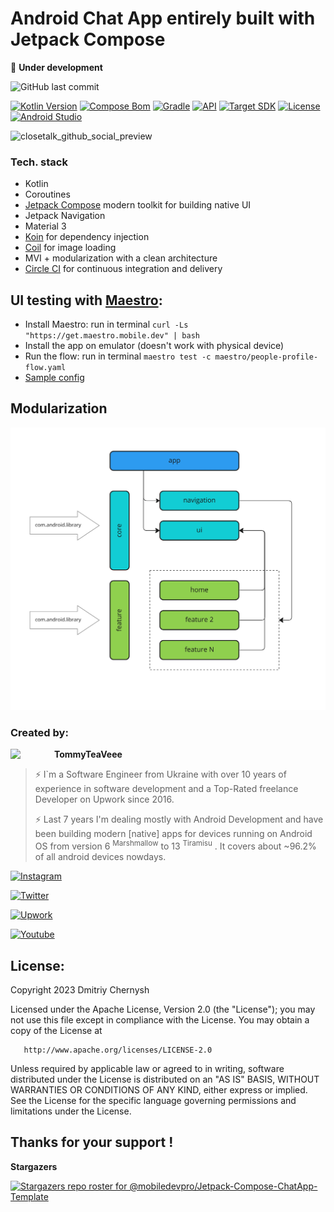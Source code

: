 # Android Chat App entirely built with Jetpack Compose



🔴 **Under development**

![GitHub last commit](https://img.shields.io/github/last-commit/mobiledevpro/Jetpack-Compose-ChatApp-Template?color=red&style=flat-square)

[![Kotlin Version](https://img.shields.io/badge/Kotlin-1.9.0-blue.svg?style=flat-square)](http://kotlinlang.org/)
[![Compose Bom](https://img.shields.io/badge/Compose%20Bom-2023.08.00-blue.svg?style=flat-square)]([http://kotlinlang.org/](https://developer.android.com/jetpack/compose/bom/bom-mapping))
[![Gradle](https://img.shields.io/badge/Gradle-8.1.0-blue.svg?style=flat-square)](https://developer.android.com/build/releases/gradle-plugin)
[![API](https://img.shields.io/badge/Min%20SDK-24%20[Android%207.0]-blue.svg?style=flat-square)](https://github.com/AndroidSDKSources/android-sdk-sources-list)
[![Target SDK](https://img.shields.io/badge/Target%20SDK-34%20[Android%2014]-blue.svg?style=flat-square)](https://developer.android.com/about/versions/13)
[![License](https://img.shields.io/badge/License-Apache%202.0-blue.svg?style=flat-square)](http://www.apache.org/licenses/LICENSE-2.0)
[![Android Studio](https://img.shields.io/badge/Android%20Studio%20Giraffe-2022.3.1-orange.svg?style=flat-square)](https://developer.android.com/studio/preview)



![closetalk_github_social_preview](https://github.com/mobiledevpro/Jetpack-Compose-ChatApp-Template/assets/5750211/343f1ab5-54e4-41c2-a554-af0526aee382)

### Tech. stack

* Kotlin
* Coroutines
* [Jetpack Compose](https://developer.android.com/jetpack/compose) modern toolkit for building native UI
* Jetpack Navigation
* Material 3
* [Koin](https://insert-koin.io/docs/reference/koin-android/compose) for dependency injection
* [Coil](https://coil-kt.github.io/coil/compose/) for image loading
* MVI + modularization with a clean architecture
* [Circle CI](https://circleci.com/) for continuous integration and delivery


## UI testing with [Maestro](https://maestro.mobile.dev/):

* Install Maestro: run in terminal ```curl -Ls "https://get.maestro.mobile.dev" | bash```
* Install the app on emulator (doesn't work with physical device)
* Run the flow: run in terminal ```maestro test -c maestro/people-profile-flow.yaml```
* [Sample config](maestro/people-profile-flow.yaml)


## Modularization

![modularization](doc/modularization.png)

### Created by:

<a href="https://github.com/dmitriy-chernysh" target="_blank">
  <img src="https://s.gravatar.com/avatar/72c649d298a8f0f088fd0850e19b9147?s=400" width="70" align="left">
</a>

**TommyTeaVeee**

> ⚡️ I`m a Software Engineer from Ukraine with over 10 years of experience in software development and a Top-Rated freelance Developer on Upwork since 2016.
> 
> ⚡️ Last 7 years I'm dealing mostly with Android Development and have been building modern [native] apps for devices running on Android OS from version 6 <sup>Marshmallow</sup> to 13 <sup>Tiramisu</sup> . It covers about ~96.2% of all android devices nowdays.
>

   
[![Instagram](https://img.shields.io/badge/-instagram-E4405F?logo=instagram&label=Behind+the+scenes+of+building+apps&style=for-the-badge&logoColor=white)](https://www.instagram.com/mobiledevpro/)

[![Twitter](https://img.shields.io/badge/-twitter-1DA1F2?logo=twitter&style=for-the-badge&label=xml-to-compose+journey&logoColor=white)](https://twitter.com/mobiledev_pro)

[![Upwork](https://img.shields.io/badge/-upwork-brightgreen?logo=upwork&message=Upwork&label=Work+With+Me+on&style=for-the-badge)](https://www.upwork.com/freelancers/~01fb21586ed544f07b)

[![Youtube](https://img.shields.io/badge/-youtube-red?logo=youtube&message=Youtube&label=Shorts&style=for-the-badge)](https://www.youtube.com/@mobiledevpro)

## License:

Copyright 2023 Dmitriy Chernysh

Licensed under the Apache License, Version 2.0 (the "License");
you may not use this file except in compliance with the License.
You may obtain a copy of the License at

       http://www.apache.org/licenses/LICENSE-2.0

Unless required by applicable law or agreed to in writing, software
distributed under the License is distributed on an "AS IS" BASIS,
WITHOUT WARRANTIES OR CONDITIONS OF ANY KIND, either express or implied.
See the License for the specific language governing permissions and
limitations under the License.

## Thanks for your support !
**Stargazers**

[![Stargazers repo roster for @mobiledevpro/Jetpack-Compose-ChatApp-Template](https://reporoster.com/stars/dark/mobiledevpro/Jetpack-Compose-ChatApp-Template)](https://github.com/mobiledevpro/Jetpack-Compose-ChatApp-Template/stargazers)
